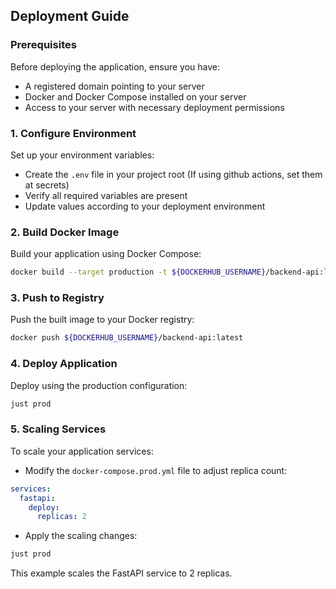 ## Deployment Guide

### Prerequisites

Before deploying the application, ensure you have:

- A registered domain pointing to your server
- Docker and Docker Compose installed on your server
- Access to your server with necessary deployment permissions


### 1. Configure Environment

Set up your environment variables:

- Create the `.env` file in your project root (If using github actions, set them at secrets)
- Verify all required variables are present
- Update values according to your deployment environment

### 2. Build Docker Image

Build your application using Docker Compose:

```bash
docker build --target production -t ${DOCKERHUB_USERNAME}/backend-api:latest .

```

### 3. Push to Registry

Push the built image to your Docker registry:

```bash
docker push ${DOCKERHUB_USERNAME}/backend-api:latest
```

### 4. Deploy Application

Deploy using the production configuration:

```bash
just prod
```

### 5. Scaling Services

To scale your application services:

- Modify the `docker-compose.prod.yml` file to adjust replica count:

```yaml
services:
  fastapi:
    deploy:
      replicas: 2
```

- Apply the scaling changes:

```bash
just prod
```

This example scales the FastAPI service to 2 replicas.

